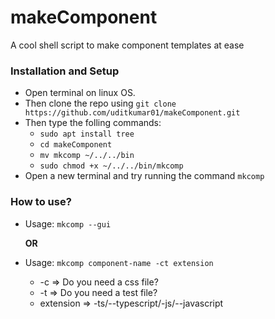# makeComponent

A cool shell script to make component templates at ease

### Installation and Setup

-   Open terminal on linux OS.
-   Then clone the repo using `git clone https://github.com/uditkumar01/makeComponent.git`
-   Then type the folling commands:
    -   `sudo apt install tree`
    -   `cd makeComponent`
    -   `mv mkcomp ~/../../bin`
    -   `sudo chmod +x ~/../../bin/mkcomp`
-   Open a new terminal and try running the command `mkcomp`

### How to use?

-   Usage: `mkcomp --gui`

    **OR**

-   Usage: `mkcomp component-name -ct extension`

    -   -c => Do you need a css file?
    -   -t => Do you need a test file?
    -   extension => -ts/--typescript/-js/--javascript
